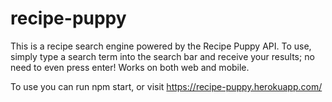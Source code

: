 # recipe-puppy
This is a recipe search engine powered by the Recipe Puppy API. To use, simply type a search term into the search bar and receive your results; no need to even press enter!
Works on both web and mobile.

To use you can run npm start, or visit https://recipe-puppy.herokuapp.com/
